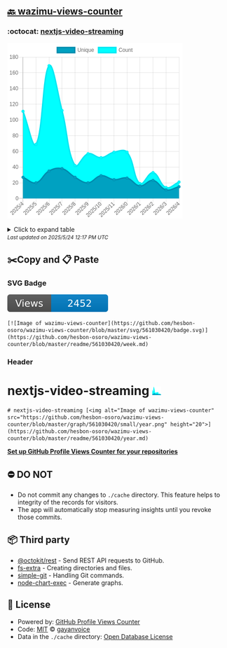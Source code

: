 ## [🔙 wazimu-views-counter](https://github.com/hesbon-osoro/wazimu-views-counter)

### :octocat: [nextjs-video-streaming](https://github.com/hesbon-osoro/nextjs-video-streaming)
![Image of wazimu-views-counter](https://github.com/hesbon-osoro/wazimu-views-counter/blob/master/graph/561030420/large/year.png)

<details>
	<summary>Click to expand table</summary>
	<h2>:calendar: Year Page Views Table</h2>
<table>
	<tr>
		<th>
			Last Updated
		</th>
		<th>
			Unique
		</th>
		<th>
			Count
		</th>
	</tr>
	<tr>
		<td>
			<code>2025/5/1</code>
		</td>
		<td>
			<code>15</code>
		</td>
		<td>
			<code>21</code>
		</td>
	</tr>
	<tr>
		<td>
			<code>2025/4/1</code>
		</td>
		<td>
			<code>11</code>
		</td>
		<td>
			<code>14</code>
		</td>
	</tr>
	<tr>
		<td>
			<code>2025/3/1</code>
		</td>
		<td>
			<code>23</code>
		</td>
		<td>
			<code>33</code>
		</td>
	</tr>
	<tr>
		<td>
			<code>2025/2/1</code>
		</td>
		<td>
			<code>16</code>
		</td>
		<td>
			<code>19</code>
		</td>
	</tr>
	<tr>
		<td>
			<code>2025/1/1</code>
		</td>
		<td>
			<code>26</code>
		</td>
		<td>
			<code>59</code>
		</td>
	</tr>
	<tr>
		<td>
			<code>2024/12/1</code>
		</td>
		<td>
			<code>24</code>
		</td>
		<td>
			<code>59</code>
		</td>
	</tr>
	<tr>
		<td>
			<code>2024/11/1</code>
		</td>
		<td>
			<code>29</code>
		</td>
		<td>
			<code>52</code>
		</td>
	</tr>
	<tr>
		<td>
			<code>2024/10/1</code>
		</td>
		<td>
			<code>20</code>
		</td>
		<td>
			<code>57</code>
		</td>
	</tr>
	<tr>
		<td>
			<code>2024/9/1</code>
		</td>
		<td>
			<code>27</code>
		</td>
		<td>
			<code>42</code>
		</td>
	</tr>
	<tr>
		<td>
			<code>2024/8/1</code>
		</td>
		<td>
			<code>38</code>
		</td>
		<td>
			<code>112</code>
		</td>
	</tr>
	<tr>
		<td>
			<code>2024/7/1</code>
		</td>
		<td>
			<code>35</code>
		</td>
		<td>
			<code>169</code>
		</td>
	</tr>
	<tr>
		<td>
			<code>2024/6/1</code>
		</td>
		<td>
			<code>20</code>
		</td>
		<td>
			<code>69</code>
		</td>
	</tr>
	<tr>
		<td>
			<code>2024/5/1</code>
		</td>
		<td>
			<code>27</code>
		</td>
		<td>
			<code>111</code>
		</td>
	</tr>
</table>

</details>
<small><i>Last updated on 2025/5/24 12:17 PM UTC</i></small>

## ✂️Copy and 📋 Paste
### SVG Badge
[![Image of wazimu-views-counter](https://github.com/hesbon-osoro/wazimu-views-counter/blob/master/svg/561030420/badge.svg)](https://github.com/hesbon-osoro/wazimu-views-counter/blob/master/readme/561030420/week.md)
```readme
[![Image of wazimu-views-counter](https://github.com/hesbon-osoro/wazimu-views-counter/blob/master/svg/561030420/badge.svg)](https://github.com/hesbon-osoro/wazimu-views-counter/blob/master/readme/561030420/week.md)
```
### Header
# nextjs-video-streaming [<img alt="Image of wazimu-views-counter" src="https://github.com/hesbon-osoro/wazimu-views-counter/blob/master/graph/561030420/small/year.png" height="20">](https://github.com/hesbon-osoro/wazimu-views-counter/blob/master/readme/561030420/year.md)
```readme
# nextjs-video-streaming [<img alt="Image of wazimu-views-counter" src="https://github.com/hesbon-osoro/wazimu-views-counter/blob/master/graph/561030420/small/year.png" height="20">](https://github.com/hesbon-osoro/wazimu-views-counter/blob/master/readme/561030420/year.md)
```
[**Set up GitHub Profile Views Counter for your repositories**](https://github.com/gayanvoice/github-profile-views-counter)
## ⛔ DO NOT
- Do not commit any changes to `./cache` directory. This feature helps to integrity of the records for visitors.
- The app will automatically stop measuring insights until you revoke those commits.
## 📦 Third party

- [@octokit/rest](https://www.npmjs.com/package/@octokit/rest) - Send REST API requests to GitHub.
- [fs-extra](https://www.npmjs.com/package/fs-extra) - Creating directories and files.
- [simple-git](https://www.npmjs.com/package/simple-git) - Handling Git commands.
- [node-chart-exec](https://www.npmjs.com/package/node-chart-exec) - Generate graphs.
## 📄 License
- Powered by: [GitHub Profile Views Counter](https://github.com/gayanvoice/github-profile-views-counter)
- Code: [MIT](./LICENSE) © [gayanvoice](https://github.com/gayanvoice/github-profile-views-counter)
- Data in the `./cache` directory: [Open Database License](https://opendatacommons.org/licenses/odbl/1-0/)